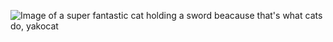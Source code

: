 ![Image of a super fantastic cat holding a sword beacause that's what cats do, yakocat](https://octodex.github.com/images/yaktocat.png)

